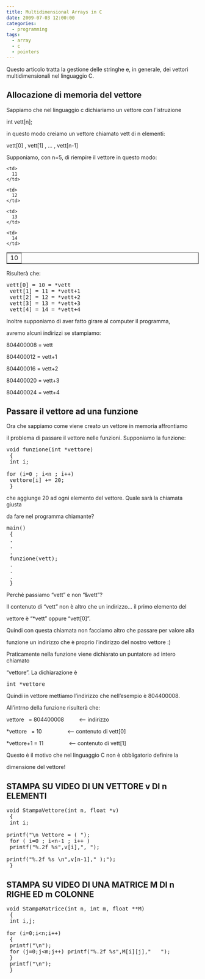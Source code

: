 ```yaml
---
title: Multidimensional Arrays in C
date: 2009-07-03 12:00:00
categories:
  - programming
tags:
  - array
  - c
  - pointers
---
```

Questo articolo tratta la gestione delle stringhe e, in generale, dei vettori multidimensionali nel linguaggio C.

## Allocazione di memoria del vettore

Sappiamo che nel linguaggio c dichiariamo un vettore con l&#8217;istruzione

int vett[n];

in questo modo creiamo un vettore chiamato vett di n elementi:

<!--more-->

vett[0] , vett[1] , &#8230; , vett[n-1]

Supponiamo, con n=5, di riempire il vettore in questo modo:

<table border="1">
  <tr>
    <td>
      10
    </td>

    <td>
      11
    </td>

    <td>
      12
    </td>

    <td>
      13
    </td>

    <td>
      14
    </td>
  </tr>
</table>

Risulterà che:

<pre lang="c">vett[0] = 10 = *vett
 vett[1] = 11 = *vett+1
 vett[2] = 12 = *vett+2
 vett[3] = 13 = *vett+3
 vett[4] = 14 = *vett+4</pre>

Inoltre supponiamo di aver fatto girare al computer il programma,

avremo alcuni indirizzi se stampiamo:

804400008 = vett

804400012 = vett+1

804400016 = vett+2

804400020 = vett+3

804400024 = vett+4

## Passare il vettore ad una funzione

Ora che sappiamo come viene creato un vettore in memoria affrontiamo

il problema di passare il vettore nelle funzioni. Supponiamo la funzione:

<pre lang="c">void funzione(int *vettore)
 {
 int i;

for (i=0 ; i&lt;n ; i++)
 vettore[i] += 20;
 }</pre>

che aggiunge 20 ad ogni elemento del vettore. Quale sarà la chiamata giusta

da fare nel programma chiamante?

<pre lang="c">main()
 {
 .
 .
 .
 funzione(vett);
 .
 .
 .
 }</pre>

Perchè passiamo &#8220;vett&#8221; e non &#8220;&vett&#8221;?

Il contenuto di &#8220;vett&#8221; non è altro che un indirizzo&#8230; il primo elemento del

vettore è &#8220;*vett&#8221; oppure &#8220;vett[0]&#8221;.

Quindi con questa chiamata non facciamo altro che passare per valore alla

funzione un indirizzo che è proprio l&#8217;indirizzo del nostro vettore :)

Praticamente nella funzione viene dichiarato un puntatore ad intero chiamato

&#8220;vettore&#8221;. La dichiarazione è

<pre lang="c">int *vettore</pre>

Quindi in vettore mettiamo l&#8217;indirizzo che nell&#8217;esempio è 804400008.

All&#8217;intrno della funzione risulterà che:

vettore   = 804400008          <&#8211; indirizzo

*vettore   = 10                 <&#8211; contenuto di vett[0]

*vettore+1 = 11                 <&#8211; contenuto di vett[1]

Questo è il motivo che nel linguaggio C non è obbligatorio definire la

dimensione del vettore!

## STAMPA SU VIDEO DI UN VETTORE v DI n ELEMENTI

<pre lang="c">void StampaVettore(int n, float *v)
 {
 int i;

printf("\n Vettore = ( ");
 for ( i=0 ; i&lt;n-1 ; i++ )
 printf("%.2f %s",v[i],", ");

printf("%.2f %s \n",v[n-1]," );");
 }</pre>

## STAMPA SU VIDEO DI UNA MATRICE M DI n RIGHE ED m COLONNE

<pre lang="c">void StampaMatrice(int n, int m, float **M)
 {
 int i,j;

for (i=0;i&lt;n;i++)
 {
 printf("\n");
 for (j=0;j&lt;m;j++) printf("%.2f %s",M[i][j],"   ");
 }
 printf("\n");
 }</pre>
